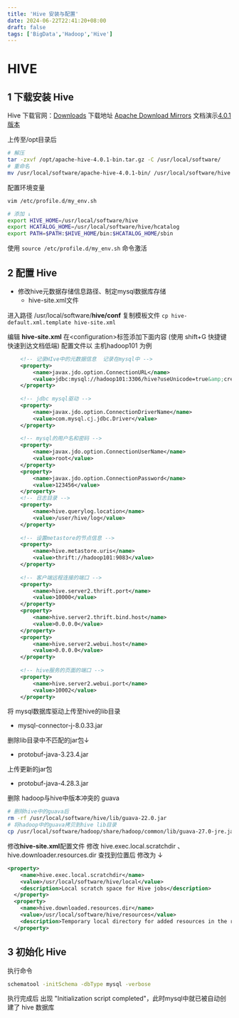 ```yaml
---
title: 'Hive 安装与配置'
date: 2024-06-22T22:41:20+08:00
draft: false
tags: ['BigData','Hadoop','Hive']
---
```


# HIVE



## 1 下载安装 Hive

Hive 下载官网：[Downloads](https://hive.apache.org/general/downloads/)
	下载地址 [Apache Download Mirrors](https://www.apache.org/dyn/closer.cgi/hive/) 文档演示[4.0.1版本](https://dlcdn.apache.org/hive/hive-4.0.1/apache-hive-4.0.1-bin.tar.gz)

上传至/opt目录后

```bash
# 解压
tar -zxvf /opt/apache-hive-4.0.1-bin.tar.gz -C /usr/local/software/
# 重命名
mv /usr/local/software/apache-hive-4.0.1-bin/ /usr/local/software/hive
```

配置环境变量

```bash
vim /etc/profile.d/my_env.sh

# 添加 ↓
export HIVE_HOME=/usr/local/software/hive
export HCATALOG_HOME=/usr/local/software/hive/hcatalog
export PATH=$PATH:$HIVE_HOME/bin:$HCATALOG_HOME/sbin
```

使用 `source /etc/profile.d/my_env.sh` 命令激活



## 2 配置 Hive

- 修改hive元数据存储信息路径、制定mysql数据库存储
  - hive-site.xml文件

进入路径 /usr/local/software/**hive/conf**
复制模板文件 `cp hive-default.xml.template hive-site.xml`

编辑 **hive-site.xml** 
在\<configuration\>标签添加下面内容 (使用 shift+G 快捷键快速到达文档低端)
	配置文件以 主机hadoop101 为例

```xml
    <!-- 记录HIve中的元数据信息  记录在mysql中 -->
    <property>
        <name>javax.jdo.option.ConnectionURL</name>
        <value>jdbc:mysql://hadoop101:3306/hive?useUnicode=true&amp;createDatabaseIfNotExist=true&amp;characterEncoding=UTF8&amp;useSSL=false&amp;serverTimeZone=GMT</value>
    </property>
 
    <!-- jdbc mysql驱动 -->
    <property>
        <name>javax.jdo.option.ConnectionDriverName</name>
        <value>com.mysql.cj.jdbc.Driver</value>
    </property>
 
    <!-- mysql的用户名和密码 -->
    <property>
        <name>javax.jdo.option.ConnectionUserName</name>
        <value>root</value>
    </property>
    <property>
        <name>javax.jdo.option.ConnectionPassword</name>
        <value>123456</value>
    </property>
    <!-- 日志目录 -->
    <property>
        <name>hive.querylog.location</name>
        <value>/user/hive/log</value>
    </property>
 
    <!-- 设置metastore的节点信息 -->
    <property>
        <name>hive.metastore.uris</name>
        <value>thrift://hadoop101:9083</value>
    </property>
 
    <!-- 客户端远程连接的端口 -->
    <property> 
        <name>hive.server2.thrift.port</name> 
        <value>10000</value>
    </property>
    <property> 
        <name>hive.server2.thrift.bind.host</name> 
        <value>0.0.0.0</value>
    </property>
    <property>
        <name>hive.server2.webui.host</name>
        <value>0.0.0.0</value>
    </property>
 
    <!-- hive服务的页面的端口 -->
    <property>
        <name>hive.server2.webui.port</name>
        <value>10002</value>
    </property>
```

将 mysql数据库驱动上传至hive的lib目录

- mysql-connector-j-8.0.33.jar

删除lib目录中不匹配的jar包↓

- protobuf-java-3.23.4.jar

上传更新的jar包

- protobuf-java-4.28.3.jar

删除 hadoop与hive中版本冲突的 guava

```bash
# 删除hive中的guava后
rm -rf /usr/local/software/hive/lib/guava-22.0.jar
# 将hadoop中的guava拷贝到hive lib目录
cp /usr/local/software/hadoop/share/hadoop/common/lib/guava-27.0-jre.jar /usr/local/software/hive/lib/
```

修改**hive-site.xml**配置文件
	修改 hive.exec.local.scratchdir 、 hive.downloader.resources.dir
查找到位置后 修改为 ↓

```xml
<property>
    <name>hive.exec.local.scratchdir</name>
    <value>/usr/local/software/hive/local</value>
    <description>Local scratch space for Hive jobs</description>
  </property>
  <property>
    <name>hive.downloaded.resources.dir</name>
    <value>/usr/local/software/hive/resources</value>
    <description>Temporary local directory for added resources in the remote file system.</description>
  </property>
```

## 3 初始化 Hive

执行命令

```bash
schematool -initSchema -dbType mysql -verbose
```

执行完成后 出现 "Initialization script completed"，此时mysql中就已被自动创建了 hive 数据库

